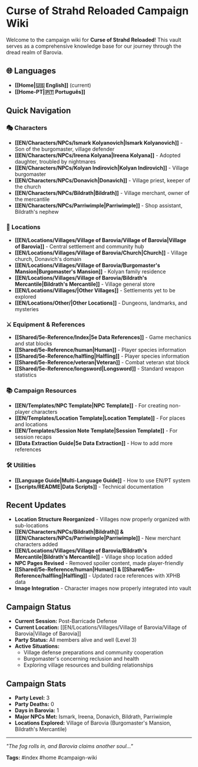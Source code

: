 # Curse of Strahd Reloaded Campaign Wiki

Welcome to the campaign wiki for **Curse of Strahd Reloaded**! This vault serves as a comprehensive knowledge base for our journey through the dread realm of Barovia.

## 🌐 Languages
- **[[Home|🇺🇸 English]]** (current)
- **[[Home-PT|🇵🇹 Português]]**

## Quick Navigation

### 🎭 Characters
- **[[EN/Characters/NPCs/Ismark Kolyanovich|Ismark Kolyanovich]]** - Son of the burgomaster, village defender
- **[[EN/Characters/NPCs/Ireena Kolyana|Ireena Kolyana]]** - Adopted daughter, troubled by nightmares
- **[[EN/Characters/NPCs/Kolyan Indirovich|Kolyan Indirovich]]** - Village burgomaster
- **[[EN/Characters/NPCs/Donavich|Donavich]]** - Village priest, keeper of the church
- **[[EN/Characters/NPCs/Bildrath|Bildrath]]** - Village merchant, owner of the mercantile
- **[[EN/Characters/NPCs/Parriwimple|Parriwimple]]** - Shop assistant, Bildrath's nephew

### 🏰 Locations
- **[[EN/Locations/Villages/Village of Barovia/Village of Barovia|Village of Barovia]]** - Central settlement and community hub
- **[[EN/Locations/Villages/Village of Barovia/Church|Church]]** - Village church, Donavich's domain
- **[[EN/Locations/Villages/Village of Barovia/Burgomaster's Mansion|Burgomaster's Mansion]]** - Kolyan family residence
- **[[EN/Locations/Villages/Village of Barovia/Bildrath's Mercantile|Bildrath's Mercantile]]** - Village general store
- **[[EN/Locations/Villages/|Other Villages]]** - Settlements yet to be explored
- **[[EN/Locations/Other/|Other Locations]]** - Dungeons, landmarks, and mysteries

### ⚔️ Equipment & References
- **[[Shared/5e-Reference/Index|5e Data References]]** - Game mechanics and stat blocks
- **[[Shared/5e-Reference/human|Human]]** - Player species information
- **[[Shared/5e-Reference/halfling|Halfling]]** - Player species information
- **[[Shared/5e-Reference/veteran|Veteran]]** - Combat veteran stat block
- **[[Shared/5e-Reference/longsword|Longsword]]** - Standard weapon statistics

### 📚 Campaign Resources
- **[[EN/Templates/NPC Template|NPC Template]]** - For creating non-player characters  
- **[[EN/Templates/Location Template|Location Template]]** - For places and locations
- **[[EN/Templates/Session Note Template|Session Template]]** - For session recaps
- **[[Data Extraction Guide|5e Data Extraction]]** - How to add more references

### 🛠️ Utilities
- **[[Language Guide|Multi-Language Guide]]** - How to use EN/PT system
- **[[scripts/README|Data Scripts]]** - Technical documentation

## Recent Updates
- **Location Structure Reorganized** - Villages now properly organized with sub-locations
- **[[EN/Characters/NPCs/Bildrath|Bildrath]] & [[EN/Characters/NPCs/Parriwimple|Parriwimple]]** - New merchant characters added
- **[[EN/Locations/Villages/Village of Barovia/Bildrath's Mercantile|Bildrath's Mercantile]]** - Village shop location added
- **NPC Pages Revised** - Removed spoiler content, made player-friendly
- **[[Shared/5e-Reference/human|Human]] & [[Shared/5e-Reference/halfling|Halfling]]** - Updated race references with XPHB data
- **Image Integration** - Character images now properly integrated into vault

## Campaign Status
- **Current Session:** Post-Barricade Defense
- **Current Location:** [[EN/Locations/Villages/Village of Barovia/Village of Barovia|Village of Barovia]]
- **Party Status:** All members alive and well (Level 3)
- **Active Situations:**
  - Village defense preparations and community cooperation
  - Burgomaster's concerning reclusion and health
  - Exploring village resources and building relationships

## Campaign Stats
- **Party Level:** 3
- **Party Deaths:** 0
- **Days in Barovia:** 1
- **Major NPCs Met:** Ismark, Ireena, Donavich, Bildrath, Parriwimple
- **Locations Explored:** Village of Barovia (Burgomaster's Mansion, Bildrath's Mercantile) 


---
*"The fog rolls in, and Barovia claims another soul..."*

**Tags:** #index #home #campaign-wiki